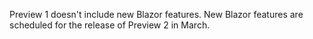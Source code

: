 Preview 1 doesn't include new Blazor features. New Blazor features are scheduled for the release of Preview 2 in March.
